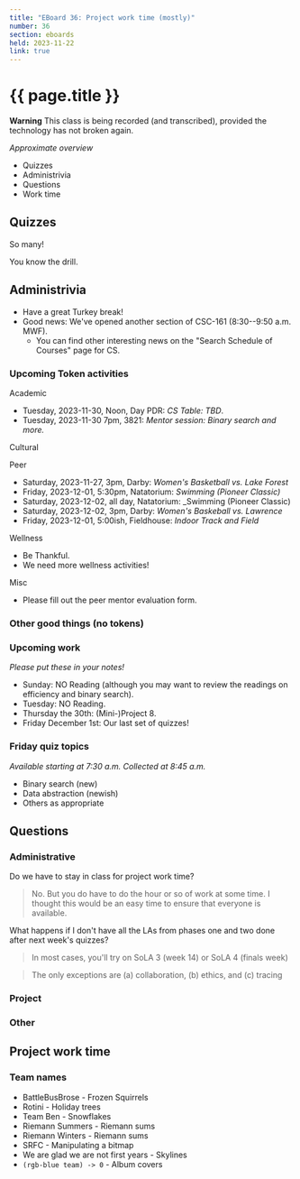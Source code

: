 ```yaml
---
title: "EBoard 36: Project work time (mostly)"
number: 36
section: eboards
held: 2023-11-22
link: true
---
```

# {{ page.title }}

**Warning** This class is being recorded (and transcribed), provided the technology has not broken again.

_Approximate overview_

* Quizzes
* Administrivia
* Questions
* Work time

Quizzes
-------

So many!

You know the drill.

Administrivia
-------------

* Have a great Turkey break!
* Good news: We've opened another section of CSC-161 (8:30--9:50 a.m. MWF).
    * You can find other interesting news on the "Search Schedule of Courses" 
      page for CS.

### Upcoming Token activities

Academic

* Tuesday, 2023-11-30, Noon, Day PDR: _CS Table: TBD_. 
* Tuesday, 2023-11-30 7pm, 3821: _Mentor session: Binary search and more._

Cultural

Peer

* Saturday, 2023-11-27, 3pm, Darby: _Women's Basketball vs. Lake Forest_
* Friday, 2023-12-01, 5:30pm, Natatorium: _Swimming (Pioneer Classic)_
* Saturday, 2023-12-02, all day, Natatorium: _Swimming (Pioneer Classic)
* Saturday, 2023-12-02, 3pm, Darby: _Women's Baskeball vs. Lawrence_
* Friday, 2023-12-01, 5:00ish, Fieldhouse: _Indoor Track and Field_

Wellness

* Be Thankful.
* We need more wellness activities!

Misc

* Please fill out the peer mentor evaluation form.

### Other good things (no tokens)

### Upcoming work

_Please put these in your notes!_

* Sunday: NO Reading (although you may want to review the readings on 
  efficiency and binary search).
* Tuesday: NO Reading.
* Thursday the 30th: (Mini-)Project 8.
* Friday December 1st: Our last set of quizzes!

### Friday quiz topics

_Available starting at 7:30 a.m.  Collected at 8:45 a.m._

* Binary search (new)
* Data abstraction (newish)
* Others as appropriate

Questions
---------

### Administrative

Do we have to stay in class for project work time?

> No. But you do have to do the hour or so of work at some time. I thought
  this would be an easy time to ensure that everyone is available.

What happens if I don't have all the LAs from phases one and two done after next week's quizzes?

> In most cases, you'll try on SoLA 3 (week 14) or SoLA 4 (finals week)

> The only exceptions are (a) collaboration, (b) ethics, and (c) tracing

### Project

### Other

Project work time
-----------------

### Team names

* BattleBusBrose - Frozen Squirrels
* Rotini - Holiday trees
* Team Ben - Snowflakes
* Riemann Summers - Riemann sums
* Riemann Winters - Riemann sums
* SRFC - Manipulating a bitmap 
* We are glad we are not first years - Skylines
* `(rgb-blue team) -> 0` - Album covers

